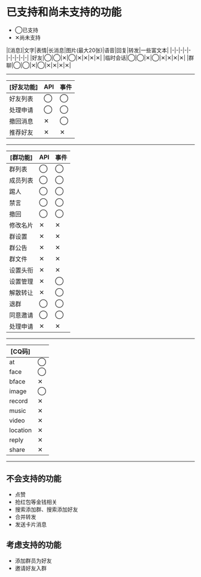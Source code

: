 # 已支持和尚未支持的功能

* ◯已支持
* ✕尚未支持


|[消息]|文字|表情|长消息|图片(最大20张)|语音|回复|转发|一些富文本|
|-|-|-|-|-|-|-|-|-|-|
|好友|◯|◯|✕|◯|✕|✕|✕|✕|
|临时会话|◯|◯|✕|◯|✕|✕|✕|✕|
|群聊|◯|◯|✕|◯|✕|✕|✕|✕|

----

|[好友功能]|API|事件|
|-|-|-|
|好友列表|◯|◯|
|处理申请|◯|◯|
|撤回消息|✕|◯|
|推荐好友|✕|✕|

----

|[群功能]|API|事件|
|-|-|-|
|群列表|◯|◯|
|成员列表|◯|◯|
|踢人|◯|◯|
|禁言|◯|◯|
|撤回|◯|◯|
|修改名片|✕|✕|
|群设置|✕|✕|
|群公告|✕|✕|
|群文件|✕|✕|
|设置头衔|✕|✕|
|设置管理|✕|◯|
|解散转让|✕|◯|
|退群|◯|◯|
|同意邀请|◯|◯|
|处理申请|✕|✕|

----

|[CQ码]||
|-|-|
|at|◯|
|face|◯|
|bface|✕|
|image|◯|
|record|✕|
|music|✕|
|video|✕|
|location|✕|
|reply|✕|
|share|✕|

----

## 不会支持的功能

* 点赞
* 抢红包等金钱相关
* 搜索添加群、搜索添加好友
* 合并转发
* 发送卡片消息

## 考虑支持的功能

* 添加群员为好友
* 邀请好友入群
